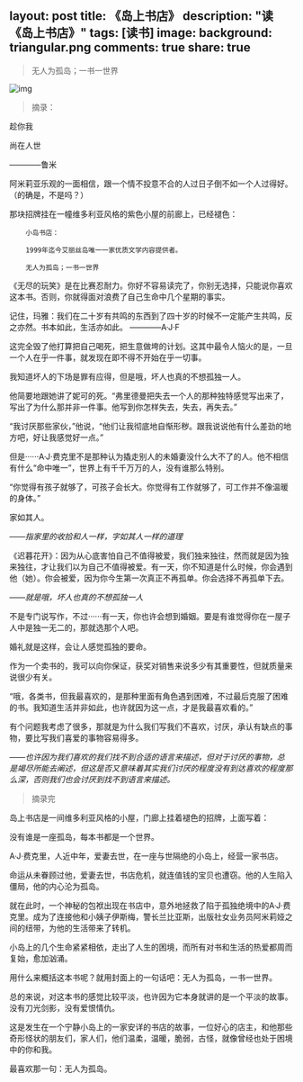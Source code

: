 

layout: post
title: 《岛上书店》
description: "读《岛上书店》"
tags: [读书]
image:
background: triangular.png
comments: true
share: true
---

>无人为孤岛；一书一世界

![img]()

>摘录：

趁你我

尚在人世

————鲁米

阿米莉亚乐观的一面相信，跟一个情不投意不合的人过日子倒不如一个人过得好。（的确是，不是吗？）

那块招牌挂在一幢维多利亚风格的紫色小屋的前廊上，已经褪色：

		小岛书店：

		1999年迄今艾丽丝岛唯一一家优质文学内容提供者。

		无人为孤岛；一书一世界

《无尽的玩笑》是在比赛忍耐力。你好不容易读完了，你别无选择，只能说你喜欢这本书。否则，你就得面对浪费了自己生命中几个星期的事实。

记住，玛雅：我们在二十岁有共鸣的东西到了四十岁的时候不一定能产生共鸣，反之亦然。书本如此，生活亦如此。     ————A·J·F

这完全毁了他打算把自己喝死，把生意做垮的计划。这其中最令人恼火的是，一旦一个人在乎一件事，就发现在即不得不开始在乎一切事。

我知道坏人的下场是罪有应得，但是哦，坏人也真的不想孤独一人。

他简要地跟她讲了妮可的死。“弗里德曼把失去一个人的那种独特感觉写出来了，写出了为什么那并非一件事。他写到你怎样失去，失去，再失去。”

“我讨厌那些家伙，”他说，“他们让我彻底地自惭形秽。跟我说说他有什么差劲的地方吧，好让我感觉好一点。”

但是······A·J·费克里不是那种认为撬走别人的未婚妻没什么大不了的人。他不相信有什么“命中唯一”，世界上有千千万万的人，没有谁那么特别。

“你觉得有孩子就够了，可孩子会长大。你觉得有工作就够了，可工作并不像温暖的身体。”

家如其人。

*——指家里的收拾和人一样，字如其人一样的道理*

《迟暮花开》：因为从心底害怕自己不值得被爱，我们独来独往，然而就是因为独来独往，才让我们以为自己不值得被爱。有一天，你不知道是什么时候，你会遇到他（她）。你会被爱，因为你今生第一次真正不再孤单。你会选择不再孤单下去。

*——就是哦，坏人也真的不想孤独一人*

不是专门说写作，不过······有一天，你也许会想到婚姻。要是有谁觉得你在一屋子人中是独一无二的，那就选那个人吧。

婚礼就是这样，会让人感觉孤独的要命。

作为一个卖书的，我可以向你保证，获奖对销售来说多少有其重要性，但就质量来说很少有关。

“哦，各类书，但我最喜欢的，是那种里面有角色遇到困难，不过最后克服了困难的书。我知道生活并非如此，也许就因为这一点，才是我最喜欢看的。”

有个问题我考虑了很多，那就是为什么我们写我们不喜欢，讨厌，承认有缺点的事物，要比写我们喜爱的事物容易得多。

*——也许因为我们喜欢的我们找不到合适的语言来描述，但对于讨厌的事物，总是竭尽所能去阐述，但这是否又意味着其实我们讨厌的程度没有到达喜欢的程度那么深，否则我们也会讨厌到找不到语言来描述。*

>摘录完

岛上书店是一间维多利亚风格的小屋，门廊上挂着褪色的招牌，上面写着：

没有谁是一座孤岛，每本书都是一个世界。

A·J·费克里，人近中年，爱妻去世，在一座与世隔绝的小岛上，经营一家书店。

命运从未眷顾过他，爱妻去世，书店危机，就连值钱的宝贝也遭窃。他的人生陷入僵局，他的内心沦为孤岛。

就在此时，一个神秘的包袱出现在书店中，意外地拯救了陷于孤独绝境中的A·J·费克里。成为了连接他和小姨子伊斯梅，警长兰比亚斯，出版社女业务员阿米莉娅之间的纽带，为他的生活带来了转机。

小岛上的几个生命紧紧相依，走出了人生的困境，而所有对书和生活的热爱都周而复始，愈加汹涌。

用什么来概括这本书呢？就用封面上的一句话吧：无人为孤岛，一书一世界。

总的来说，对这本书的感觉比较平淡，也许因为它本身就讲的是一个平淡的故事。没有刀光剑影，没有爱恨情仇。

这是发生在一个宁静小岛上的一家安详的书店的故事，一位好心的店主，和他那些奇形怪状的朋友们，家人们，他们温柔，温暖，脆弱，古怪，就像曾经也处于困境中的你和我。

最喜欢那一句：无人为孤岛。

